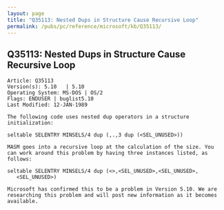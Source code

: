 ```yaml
---
layout: page
title: "Q35113: Nested Dups in Structure Cause Recursive Loop"
permalink: /pubs/pc/reference/microsoft/kb/Q35113/
---
```


## Q35113: Nested Dups in Structure Cause Recursive Loop

	Article: Q35113
	Version(s): 5.10   | 5.10
	Operating System: MS-DOS | OS/2
	Flags: ENDUSER | buglist5.10
	Last Modified: 12-JAN-1989
	
	The following code uses nested dup operators in a structure
	initialization:
	
	seltable SELENTRY MINSELS/4 dup (,.,3 dup (<SEL_UNUSED>))
	
	MASM goes into a recursive loop at the calculation of the size. You
	can work around this problem by having three instances listed, as
	follows:
	
	seltable SELENTRY MINSELS/4 dup (<>,<SEL_UNUSED>,<SEL_UNUSED>,
	   <SEL_UNUSED>)
	
	Microsoft has confirmed this to be a problem in Version 5.10. We are
	researching this problem and will post new information as it becomes
	available.
